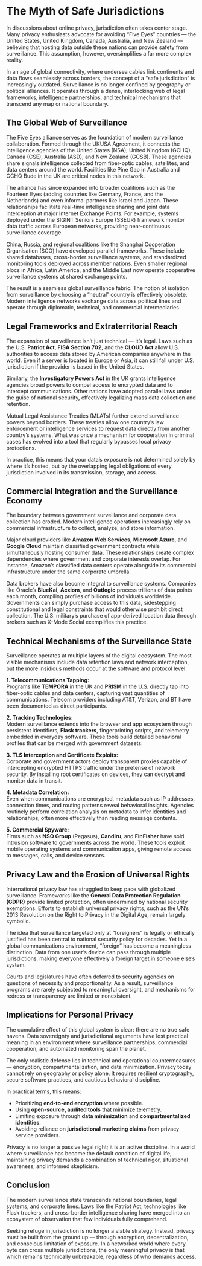 # The Myth of Safe Jurisdictions

In discussions about online privacy, jurisdiction often takes center stage. Many privacy enthusiasts advocate for avoiding “Five Eyes” countries — the United States, United Kingdom, Canada, Australia, and New Zealand — believing that hosting data outside these nations can provide safety from surveillance. This assumption, however, oversimplifies a far more complex reality.

In an age of global connectivity, where undersea cables link continents and data flows seamlessly across borders, the concept of a “safe jurisdiction” is increasingly outdated. Surveillance is no longer confined by geography or political alliances. It operates through a dense, interlocking web of legal frameworks, intelligence partnerships, and technical mechanisms that transcend any map or national boundary.

## The Global Web of Surveillance

The Five Eyes alliance serves as the foundation of modern surveillance collaboration. Formed through the UKUSA Agreement, it connects the intelligence agencies of the United States (NSA), United Kingdom (GCHQ), Canada (CSE), Australia (ASD), and New Zealand (GCSB). These agencies share signals intelligence collected from fiber-optic cables, satellites, and data centers around the world. Facilities like Pine Gap in Australia and GCHQ Bude in the UK are critical nodes in this network.

The alliance has since expanded into broader coalitions such as the Fourteen Eyes (adding countries like Germany, France, and the Netherlands) and even informal partners like Israel and Japan. These relationships facilitate real-time intelligence sharing and joint data interception at major Internet Exchange Points. For example, systems deployed under the SIGINT Seniors Europe (SSEUR) framework monitor data traffic across European networks, providing near-continuous surveillance coverage.

China, Russia, and regional coalitions like the Shanghai Cooperation Organisation (SCO) have developed parallel frameworks. These include shared databases, cross-border surveillance systems, and standardized monitoring tools deployed across member nations. Even smaller regional blocs in Africa, Latin America, and the Middle East now operate cooperative surveillance systems at shared exchange points.

The result is a seamless global surveillance fabric. The notion of isolation from surveillance by choosing a “neutral” country is effectively obsolete. Modern intelligence networks exchange data across political lines and operate through diplomatic, technical, and commercial intermediaries.

## Legal Frameworks and Extraterritorial Reach

The expansion of surveillance isn’t just technical — it’s legal. Laws such as the U.S. **Patriot Act**, **FISA Section 702**, and the **CLOUD Act** allow U.S. authorities to access data stored by American companies anywhere in the world. Even if a server is located in Europe or Asia, it can still fall under U.S. jurisdiction if the provider is based in the United States. 

Similarly, the **Investigatory Powers Act** in the UK grants intelligence agencies broad powers to compel access to encrypted data and to intercept communications. Other nations have adopted parallel laws under the guise of national security, effectively legalizing mass data collection and retention.

Mutual Legal Assistance Treaties (MLATs) further extend surveillance powers beyond borders. These treaties allow one country’s law enforcement or intelligence services to request data directly from another country’s systems. What was once a mechanism for cooperation in criminal cases has evolved into a tool that regularly bypasses local privacy protections. 

In practice, this means that your data’s exposure is not determined solely by where it’s hosted, but by the overlapping legal obligations of every jurisdiction involved in its transmission, storage, and access.

## Commercial Integration and the Surveillance Economy

The boundary between government surveillance and corporate data collection has eroded. Modern intelligence operations increasingly rely on commercial infrastructure to collect, analyze, and store information.

Major cloud providers like **Amazon Web Services**, **Microsoft Azure**, and **Google Cloud** maintain classified government contracts while simultaneously hosting consumer data. These relationships create complex dependencies where government and corporate interests overlap. For instance, Amazon’s classified data centers operate alongside its commercial infrastructure under the same corporate umbrella.

Data brokers have also become integral to surveillance systems. Companies like Oracle’s **BlueKai**, **Acxiom**, and **Outlogic** process trillions of data points each month, compiling profiles of billions of individuals worldwide. Governments can simply purchase access to this data, sidestepping constitutional and legal constraints that would otherwise prohibit direct collection. The U.S. military’s purchase of app-derived location data through brokers such as X-Mode Social exemplifies this practice.

## Technical Mechanisms of the Surveillance State

Surveillance operates at multiple layers of the digital ecosystem. The most visible mechanisms include data retention laws and network interception, but the more insidious methods occur at the software and protocol level.

**1. Telecommunications Tapping:**  
Programs like **TEMPORA** in the UK and **PRISM** in the U.S. directly tap into fiber-optic cables and data centers, capturing vast quantities of communications. Telecom providers including AT&T, Verizon, and BT have been documented as direct participants.

**2. Tracking Technologies:**  
Modern surveillance extends into the browser and app ecosystem through persistent identifiers, **Flask trackers**, fingerprinting scripts, and telemetry embedded in everyday software. These tools build detailed behavioral profiles that can be merged with government datasets.

**3. TLS Interception and Certificate Exploits:**  
Corporate and government actors deploy transparent proxies capable of intercepting encrypted HTTPS traffic under the pretense of network security. By installing root certificates on devices, they can decrypt and monitor data in transit.

**4. Metadata Correlation:**  
Even when communications are encrypted, metadata such as IP addresses, connection times, and routing patterns reveal behavioral insights. Agencies routinely perform correlation analysis on metadata to infer identities and relationships, often more effectively than reading message contents.

**5. Commercial Spyware:**  
Firms such as **NSO Group** (Pegasus), **Candiru**, and **FinFisher** have sold intrusion software to governments across the world. These tools exploit mobile operating systems and communication apps, giving remote access to messages, calls, and device sensors.

## Privacy Law and the Erosion of Universal Rights

International privacy law has struggled to keep pace with globalized surveillance. Frameworks like the **General Data Protection Regulation (GDPR)** provide limited protection, often undermined by national security exemptions. Efforts to establish universal privacy rights, such as the UN’s 2013 Resolution on the Right to Privacy in the Digital Age, remain largely symbolic.

The idea that surveillance targeted only at “foreigners” is legally or ethically justified has been central to national security policy for decades. Yet in a global communications environment, “foreign” has become a meaningless distinction. Data from one user’s device can pass through multiple jurisdictions, making everyone effectively a foreign target in someone else’s system. 

Courts and legislatures have often deferred to security agencies on questions of necessity and proportionality. As a result, surveillance programs are rarely subjected to meaningful oversight, and mechanisms for redress or transparency are limited or nonexistent.

## Implications for Personal Privacy

The cumulative effect of this global system is clear: there are no true safe havens. Data sovereignty and jurisdictional arguments have lost practical meaning in an environment where surveillance partnerships, commercial cooperation, and automated monitoring span the planet.

The only realistic defense lies in technical and operational countermeasures — encryption, compartmentalization, and data minimization. Privacy today cannot rely on geography or policy alone. It requires resilient cryptography, secure software practices, and cautious behavioral discipline.

In practical terms, this means:

- Prioritizing **end-to-end encryption** where possible.  
- Using **open-source, audited tools** that minimize telemetry.  
- Limiting exposure through **data minimization** and **compartmentalized identities**.  
- Avoiding reliance on **jurisdictional marketing claims** from privacy service providers.  

Privacy is no longer a passive legal right; it is an active discipline. In a world where surveillance has become the default condition of digital life, maintaining privacy demands a combination of technical rigor, situational awareness, and informed skepticism.

## Conclusion

The modern surveillance state transcends national boundaries, legal systems, and corporate lines. Laws like the Patriot Act, technologies like Flask trackers, and cross-border intelligence sharing have merged into an ecosystem of observation that few individuals fully comprehend. 

Seeking refuge in jurisdiction is no longer a viable strategy. Instead, privacy must be built from the ground up — through encryption, decentralization, and conscious limitation of exposure. In a networked world where every byte can cross multiple jurisdictions, the only meaningful privacy is that which remains technically unbreakable, regardless of who demands access.
